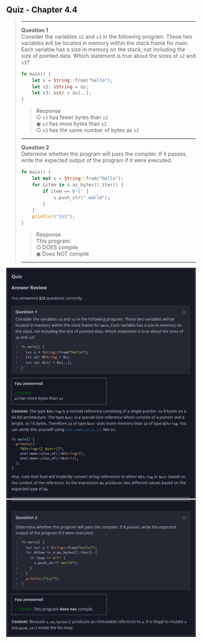 ## Quiz - Chapter 4.4 ##

> ---
> **Question 1**<br>
> Consider the variables ```s2``` and ```s3``` in the following 
> program. These two variables will be located in memory within 
> the stack frame for main. Each variable has a size in memory 
> on the stack, not including the size of pointed data. Which 
> statement is true about the sizes of ```s2``` and ```s3```?
> 
> ```rust
> fn main() {
>     let s = String::from("hello");
>     let s2: &String = &s;
>     let s3: &str = &s[..];
> }
> ```
>
> > Response<br>
> > ○ ```s3``` has fewer bytes than ```s2```<br>
> > ◉ ```s3``` has more bytes than ```s2```<br>
> > ○ ```s3``` has the same number of bytes as ```s2```<br>
> >
> ---
>
> **Question 2**<br>
> Determine whether the program will pass the compiler. If it 
> passes, write the expected output of the program if it were 
> executed.
> 
> ```rust
> fn main() {
>     let mut s = String::from("hello");
>     for &item in s.as_bytes().iter() {
>         if item == b'l' {
>             s.push_str(" world");
>         }
>     }
>     println!("{s}");
> }
> ```
>
> > Response<br>
> > This program:<br>
> > ○ DOES compile<br>
> > ◉ Does NOT compile
> >
> ---

![image](../additional-files/images/quiz_0404a1.png)
![image](../additional-files/images/quiz_0404a2.png)
